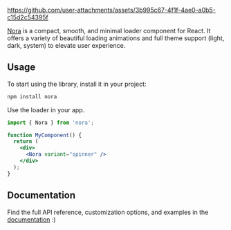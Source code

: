 https://github.com/user-attachments/assets/3b995c67-4f1f-4ae0-a0b5-c15d2c54395f

[Nora](https://sonner.emilkowal.ski/) is a compact, smooth, and minimal loader component for React. It offers a variety of beautiful loading animations and full theme support (light, dark, system) to elevate user experience.

## Usage

To start using the library, install it in your project:

```bash
npm install nora
```

Use the loader in your app.

```jsx
import { Nora } from 'nora';

function MyComponent() {
  return (
    <div>
      <Nora variant="spinner" />
    </div>
  );
}
```

## Documentation
Find the full API reference, customization options, and examples in the [documentation](https://sonner.emilkowal.ski/getting-started) :)
